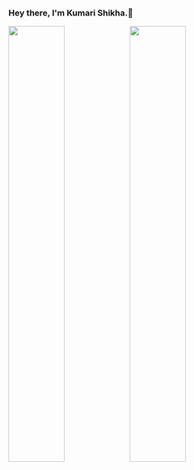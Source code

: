 ### Hey there, I'm Kumari Shikha.👋

<img align ="left" width="47%" src="https://github-readme-stats.vercel.app/api?username=shikhaCode&show_icons=true&theme=radical" />
<img align ="left"  width="47%"  src ="https://github-readme-stats.vercel.app/api/top-langs/?username=shikhaCode&layout=compact" />
